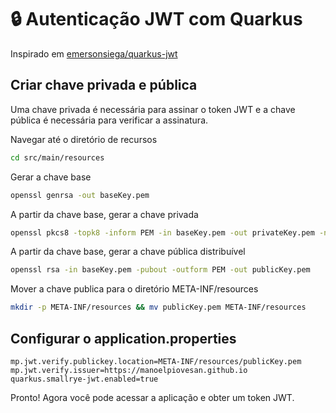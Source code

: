# 🔒 Autenticação JWT com Quarkus

Inspirado em [emersonsiega/quarkus-jwt](https://github.com/emersonsiega/quarkus-jwt)

## Criar chave privada e pública

Uma chave privada é necessária para assinar o token JWT e a chave pública é necessária para verificar a assinatura.


Navegar até o diretório de recursos
```bash
cd src/main/resources
```

Gerar a chave base

```bash
openssl genrsa -out baseKey.pem
```

A partir da chave base, gerar a chave privada

```bash
openssl pkcs8 -topk8 -inform PEM -in baseKey.pem -out privateKey.pem -nocrypt
```

A partir da chave base, gerar a chave pública distribuível

```bash
openssl rsa -in baseKey.pem -pubout -outform PEM -out publicKey.pem
```

Mover a chave publica para o diretório META-INF/resources

```bash
mkdir -p META-INF/resources && mv publicKey.pem META-INF/resources
```

## Configurar o application.properties

```properties
mp.jwt.verify.publickey.location=META-INF/resources/publicKey.pem
mp.jwt.verify.issuer=https://manoelpiovesan.github.io
quarkus.smallrye-jwt.enabled=true
```

Pronto! Agora você pode acessar a aplicação e obter um token JWT.


